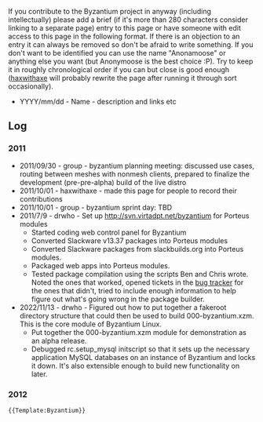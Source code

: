 If you contribute to the Byzantium project in anyway (including
intellectually) please add a brief (if it's more than 280 characters
consider linking to a separate page) entry to this page or have someone
with edit access to this page in the following format. If there is an
objection to an entry it can always be removed so don't be afraid to
write something. If you don't want to be identified you can use the name
"Anonamoose" or anything else you want (but Anonymoose is the best
choice :P). Try to keep it in roughly chronological order if you can but
close is good enough ([haxwithaxe](User:haxwithaxe) will
probably rewrite the page after running it through sort occasionally).

-   YYYY/mm/dd - Name - description and links etc

## Log

### 2011

-   2011/09/30 - group - byzantium planning meeting: discussed use
    cases, routing between meshes with nonmesh clients, prepared to
    finalize the development (pre-pre-alpha) build of the live distro
-   2011/10/01 - haxwithaxe - made this page for people to record their
    contributions
-   2011/10/01 - group - byzantium sprint day: TBD
-   2011/7/9 - drwho - Set up <http://svn.virtadpt.net/byzantium> for
    Porteus modules
    -   Started coding web control panel for Byzantium
    -   Converted Slackware v13.37 packages into Porteus modules
    -   Converted Slackware packages from slackbuilds.org into Porteus
        modules.
    -   Packaged web apps into Porteus modules.
    -   Tested package compilation using the scripts Ben and Chris
        wrote. Noted the ones that worked, opened tickets in the [bug
        tracker](https://github.com/Byzantium/Byzantium/issues) for the
        ones that didn't, tried to include enough information to help
        figure out what's going wrong in the package builder.
-   2022/11/13 - drwho - Figured out how to put together a fakeroot
    directory structure that could then be used to build
    000-byzantium.xzm. This is the core module of Byzantium Linux.
    -   Put together the 000-byzantium.xzm module for demonstration as
        an alpha release.
    -   Debugged rc.setup_mysql initscript so that it sets up the
        necessary application MySQL databases on an instance of
        Byzantium and locks it down. It's also extensible enough to
        build new functionality on later.

### 2012

```{=mediawiki}
{{Template:Byzantium}}
```
